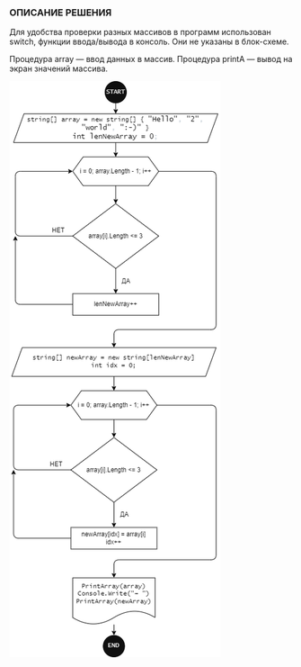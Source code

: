 

### ОПИСАНИЕ РЕШЕНИЯ ### 
Для удобства проверки разных массивов в программ использован switch, функции ввода/вывода в консоль.
Они не указаны в блок-схеме.

Процедура array — ввод данных в массив.
Процедура printA — вывод на экран значений массива.

![Alt text](image.png)
